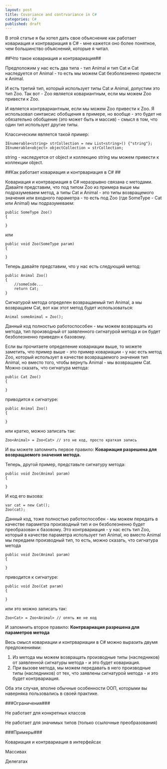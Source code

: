 ```yaml
---
layout: post
title: Covariance and contrvariance in C#
categories: C#
published: draft
---
```


В этой статье я бы хотел дать свое объяснение как работает ковариация и контрвариация в C# - мне кажется оно более понятное, чем большинство объяснений, которые я читал.

##Что такое ковариация и контрвариация##

Предположим у нас есть два типа - тип Animal и тип Cat и Cat наследуется от Animal - то есть мы можем Cat безболезненно привести к Animal.

И есть третий тип, который использует типы Cat и Animal, допустим это тип Zoo. Так вот - Zoo является ковариантным, если мы можем Zoo<Cat> привести к Zoo<Animal>.

И является контрвариантным, если мы можем Zoo<Animal> привести к Zoo<Cat>. Я использовал синтаксис обобщения в примере, но вообще - это будет не обязательно обобщение (это может быть и массив) - смысл в том, что один тип использует другие типы.

Классическим является такой пример:

	IEnumerable<string> strCollection = new List<string>() {"string"};
	IEnumerable<object> objectCollection = strCollection;

string - наследуется от object и коллекцию string мы можем привести к коллекции object.

##Как работает ковариация и контрвариация в C# ##

Ковариация и контрвариация в C# неразрывно связана с методами. Давайте представим, что под типом Zoo из примера выше мы подразумеваем метод, а типы Cat и Animal - это типы возвращемого значения или входного параметра - то есть под Zoo<SomeType> (где SomeType - Cat или Animal) мы подразумеваем:

	public SomeType Zoo()
	{

	}

или

	public void Zoo(SomeType param)
	{

	}

Теперь давайте представим, что у нас есть следующий метод:

	public Animal Zoo()
	{
		//someCode...
		return Cat;
	}

Сигнатурой метода определен возвращаемый тип Animal, а мы возвращаем Cat, вот как этот метод будет использоваться:

	Animal someAnimal = Zoo();

Данный код полностью работоспособен - мы можем возвращать из метода, тип производный от заявленного сигнатурой метода и он будет безболезненно приведен к базовому.

Если вы прочитаете определение ковариации выше, то можете заметить, что пример выше - это пример ковариации - у нас есть метод Zoo, который использует в качестве возвращаемого значения тип Animal, но вместо того, чтобы вернуть Animal - мы возвращаем Cat. Можно сказать, что сигнатура метода:

	public Cat Zoo()
	{

	}

приводится к сигнатуре:

	public Animal Zoo()
	{

	}

или кратко, можно записать так:
	
	Zoo<Animal> = Zoo<Cat> // это не код, просто краткая запись

И вы можете запомнить первое правило: **Ковариация разрешена для возвращаемого значения метода.**

Теперь, другой пример, представьте сигнатуру метода:

	public void Zoo(Animal param)
	{
		
	}

И код его вызова:

	var cat = new Cat();
	Zoo(cat);

Данный код, тоже полностью работоспособен - мы можем передать в качестве параметра производный тип и он безболезненно будет преобразован к базовому.
Это контрвариация - у нас есть тип Zoo, который в качестве параметра использует тип Animal, но вместо Animal мы передаем производный тип, то есть, можно сказать, что сигнатура метода

	public void Zoo(Animal param)
	{
	
	}

приводится к сигнатуре:

	public void Zoo(Cat param)
	{

	}

или это можно записать так:
	
	Zoo<Cat> = Zoo<Animal> // опять же не код

И запомнить второе правило: **Контрвариация разрешена для параметров метода**

Весь смысл ковариации и контрвариации в C# можно выразить двумя предложениями:

1. Из метода мы можем возвращать производные типы (наследников) от заявленной сигнатуры метода - и это будет ковариация.
2. При вызове метода, мы можем передавать в него производные типы (наследников) от тех, что заявлены сигнатурой метода - и это будет контрвариация.

Оба эти случая, вполне обычные особенности ООП, которыми вы наверняка пользовались в своей практике.

###Ограничения###

Не работает для конкретных классов

Не работает для  значимых типов (только ссылочные преобразования)

###Примеры###

Ковариация и контрвариация в интерфейсах

Массивах

Делегатах